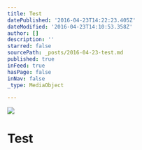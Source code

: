 ```yaml
---
title: Test
datePublished: '2016-04-23T14:22:23.405Z'
dateModified: '2016-04-23T14:10:53.358Z'
author: []
description: ''
starred: false
sourcePath: _posts/2016-04-23-test.md
published: true
inFeed: true
hasPage: false
inNav: false
_type: MediaObject

---
```

![](https://the-grid-user-content.s3-us-west-2.amazonaws.com/b21ad7f0-9994-42c2-92bb-cae6c29cb866.jpg)

# Test